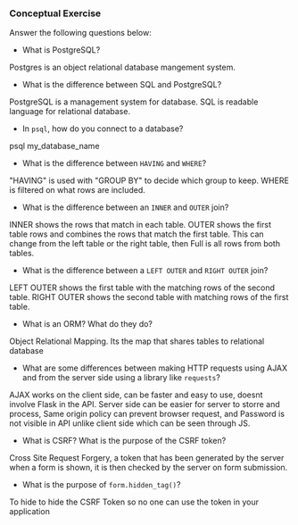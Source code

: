 ### Conceptual Exercise

Answer the following questions below:

- What is PostgreSQL? 

Postgres is an object relational database mangement system.

- What is the difference between SQL and PostgreSQL?

PostgreSQL is a management system for database. SQL is readable language for relational database.

- In `psql`, how do you connect to a database?

psql my_database_name

- What is the difference between `HAVING` and `WHERE`?

"HAVING" is used with "GROUP BY" to decide which group to keep. WHERE is filtered on what rows are included.

- What is the difference between an `INNER` and `OUTER` join?

INNER shows the rows that match in each table. OUTER shows the first table rows and combines the rows that match the first table. This can change from the left table or the right table, then Full is all rows from both tables.

- What is the difference between a `LEFT OUTER` and `RIGHT OUTER` join?

LEFT OUTER shows the first table with the matching rows of the second table. RIGHT OUTER shows the second table with matching rows of the first table. 

- What is an ORM? What do they do?

Object Relational Mapping. Its the map that shares tables to relational database

- What are some differences between making HTTP requests using AJAX 
  and from the server side using a library like `requests`?

AJAX works on the client side, can be faster and easy to use, doesnt involve Flask in the API. Server side can be easier for server to storre and process, Same origin policy can prevent browser request, and Password is not visible in API unlike client side which can be seen through JS.

- What is CSRF? What is the purpose of the CSRF token?

Cross Site Request Forgery, a token that has been generated by the server when a form is shown, it is then checked by the server on form submission.

- What is the purpose of `form.hidden_tag()`?

To hide to hide the CSRF Token so no one can use the token in your application
